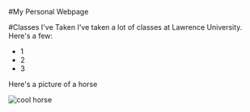 #My Personal Webpage 

#Classes I've Taken 
I've taken a lot of classes at Lawrence University. Here's a few:

- 1
- 2
- 3


Here's a picture of a horse

![cool horse](https://cdn.britannica.com/96/1296-050-4A65097D/gelding-bay-coat.jpg)



